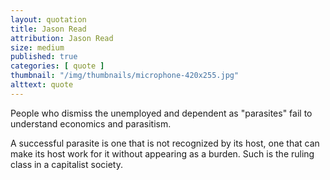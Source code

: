 ```yaml
---
layout: quotation
title: Jason Read
attribution: Jason Read
size: medium
published: true
categories: [ quote ]
thumbnail: "/img/thumbnails/microphone-420x255.jpg"
alttext: quote
---
```


People who dismiss the unemployed and dependent as "parasites" fail to 
understand economics and parasitism.

A successful parasite is one that is not recognized by its host, one that 
can make its host work for it without appearing as a burden. Such is the 
ruling class in a capitalist society.
